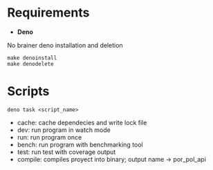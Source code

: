 # Requirements

- **Deno**

No brainer deno installation and deletion

```shell
make denoinstall
make denodelete
```

# Scripts

`deno task <script_name>`

- cache: cache dependecies and write lock file
- dev: run program in watch mode
- run: run program once
- bench: run program with benchmarking tool
- test: run test with coverage output
- compile: compiles proyect into binary; output name -> por_pol_api
